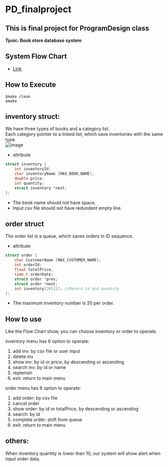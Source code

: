 # PD_finalproject
## This is final project for ProgramDesign class
**Tpoic: Book store database system**

## System Flow Chart
* [Link](https://whimsical.com/programdesignfinalproject-SigUNrBRUwyZ3E698HmoHf)

## How to Execute
```
$make clean
$make
```
## inventory struct:
We have three types of books and a category list.<br>Each category pointer to a linked list, which save inventories with the same type.<br>
![image](https://user-images.githubusercontent.com/57096811/173064830-e6871b46-88cb-4c73-b1be-1e14fe2857d7.png)

* attribute
```c
struct inventory {
    int inventoryId;
    char inventoryName [MAX_BOOK_NAME];
    double price;
    int quantity;
    struct inventory *next;
};
```
* The book name should not have space.
* Input csv file should not have redundent empty line.

## order struct
The order list is a queue, which saves orders in ID sequence.

* attribute
```c
struct order {
    char CustomerName [MAX_CUSTOMER_NAME];
    int orderId;
    float totalPrice;
    time_t orderDate;
    struct order *prev;
    struct order *next;
    int inventory[20][2]; //Record id and quantity
};

```
* The maximum inventory number is 20 per order.

## How to use
Like the Flow Chart show, you can choose inventory or order to operate.

inventory menu has 6 option to operate:
1. add inv: by  csv file or user input
2. delete inv
3. show inv: by id or price, by descending or ascending
4. search inv: by id or name
5. replenish
6. exit: return to main menu

order menu has 6 option to operate:
1. add order: by csv file
2. cancel order
3. show order: by id or totalPrice, by descending or ascending
4. search: by id
5. complete order: shift from queue
6. exit: return to main menu

## others:
When inventory quantity is lower than 10, our system will show alert when input order data.
